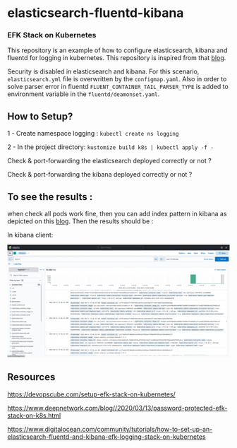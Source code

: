 # elasticsearch-fluentd-kibana
### EFK Stack on Kubernetes
This repository is an example of how to configure elasticsearch, kibana and fluentd for logging in kubernetes. This repository is inspired from that [blog].

Security is disabled in elasticsearch and kibana. For this scenario, `elasticsearch.yml` file is overwritten by the `configmap.yaml`. 
Also in order to solve parser error in fluentd `FLUENT_CONTAINER_TAIL_PARSER_TYPE` is added to environment variable in the `fluentd/deamonset.yaml`.

## How to Setup?
1 - Create namespace logging : `kubectl create ns logging`

2 - In the project directory:
` kustomize build k8s | kubectl apply -f -
`

Check & port-forwarding the elasticsearch deployed correctly or not ?

Check & port-forwarding the kibana deployed correctly or not ?


## To see the results :
when check all pods work fine, then you can add index pattern in kibana as depicted on this  [blog].
Then the results should be :

In kibana client:

![alt tag](https://github.com/ozgen/elasticsearch-fluentd-kibana/blob/main/result/kibana_result.png)



## Resources

https://devopscube.com/setup-efk-stack-on-kubernetes/

https://www.deepnetwork.com/blog//2020/03/13/password-protected-efk-stack-on-k8s.html

https://www.digitalocean.com/community/tutorials/how-to-set-up-an-elasticsearch-fluentd-and-kibana-efk-logging-stack-on-kubernetes

[blog]: https://devopscube.com/setup-efk-stack-on-kubernetes/
